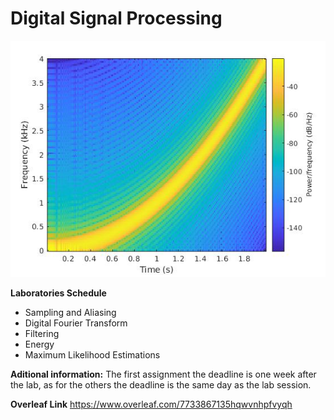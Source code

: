 # Digital Signal Processing

![Spectrogram](img1.jpg)


**Laboratories Schedule**
* Sampling and Aliasing
* Digital Fourier Transform
* Filtering
* Energy
* Maximum Likelihood Estimations


**Aditional information:**
The first assignment the deadline is one week after the lab, as for the others the deadline is the same day as the lab session.

**Overleaf Link**
https://www.overleaf.com/7733867135hqwvnhpfvyqh
